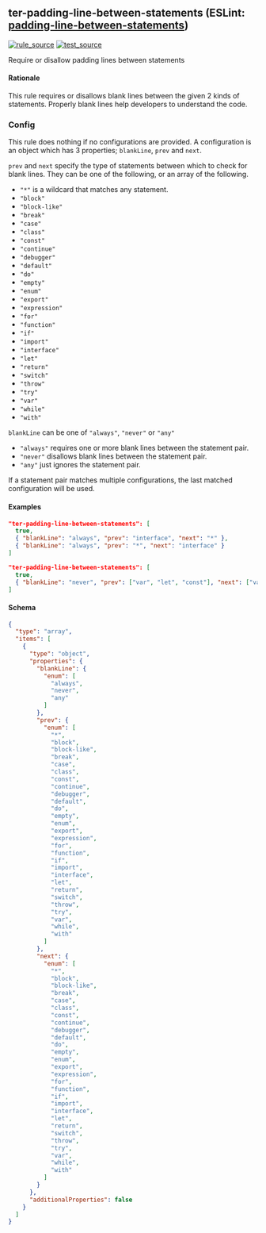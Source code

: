 <!-- Start:AutoDoc:: Modify `src/readme/rules.ts` and run `gulp readme` to update block -->
## ter-padding-line-between-statements (ESLint: [padding-line-between-statements](https://eslint.org/docs/rules/padding-line-between-statements))
[![rule_source](https://img.shields.io/badge/%F0%9F%93%8F%20rule-source-green.svg)](https://github.com/buzinas/tslint-eslint-rules/blob/master/src/rules/terPaddingLineBetweenStatementsRule.ts)
[![test_source](https://img.shields.io/badge/%F0%9F%93%98%20test-source-blue.svg)](https://github.com/buzinas/tslint-eslint-rules/blob/master/src/test/rules/terPaddingLineBetweenStatementsRuleTests.ts)

Require or disallow padding lines between statements 

#### Rationale

This rule requires or disallows blank lines between the given 2 kinds of statements.
Properly blank lines help developers to understand the code.

### Config

This rule does nothing if no configurations are provided.
A configuration is an object which has 3 properties; `blankLine`, `prev` and `next`.

`prev` and `next` specify the type of statements between which to check for blank lines.
They can be one of the following, or an array of the following.

- `"*"` is a wildcard that matches any statement.
- `"block"`
- `"block-like"`
- `"break"`
- `"case"`
- `"class"`
- `"const"`
- `"continue"`
- `"debugger"`
- `"default"`
- `"do"`
- `"empty"`
- `"enum"`
- `"export"`
- `"expression"`
- `"for"`
- `"function"`
- `"if"`
- `"import"`
- `"interface"`
- `"let"`
- `"return"`
- `"switch"`
- `"throw"`
- `"try"`
- `"var"`
- `"while"`
- `"with"`

`blankLine` can be one of `"always"`, `"never"` or `"any"`

- `"always"` requires one or more blank lines between the statement pair.
- `"never"` disallows blank lines between the statement pair.
- `"any"` just ignores the statement pair.

If a statement pair matches multiple configurations, the last matched configuration will be used.

#### Examples

```json
"ter-padding-line-between-statements": [
  true,
  { "blankLine": "always", "prev": "interface", "next": "*" },
  { "blankLine": "always", "prev": "*", "next": "interface" }
]
```

```json
"ter-padding-line-between-statements": [
  true,
  { "blankLine": "never", "prev": ["var", "let", "const"], "next": ["var", "let", "const"] }
]
```
#### Schema

```json
{
  "type": "array",
  "items": [
    {
      "type": "object",
      "properties": {
        "blankLine": {
          "enum": [
            "always",
            "never",
            "any"
          ]
        },
        "prev": {
          "enum": [
            "*",
            "block",
            "block-like",
            "break",
            "case",
            "class",
            "const",
            "continue",
            "debugger",
            "default",
            "do",
            "empty",
            "enum",
            "export",
            "expression",
            "for",
            "function",
            "if",
            "import",
            "interface",
            "let",
            "return",
            "switch",
            "throw",
            "try",
            "var",
            "while",
            "with"
          ]
        },
        "next": {
          "enum": [
            "*",
            "block",
            "block-like",
            "break",
            "case",
            "class",
            "const",
            "continue",
            "debugger",
            "default",
            "do",
            "empty",
            "enum",
            "export",
            "expression",
            "for",
            "function",
            "if",
            "import",
            "interface",
            "let",
            "return",
            "switch",
            "throw",
            "try",
            "var",
            "while",
            "with"
          ]
        }
      },
      "additionalProperties": false
    }
  ]
}
```
<!-- End:AutoDoc -->
